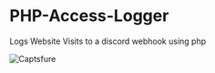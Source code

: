 # PHP-Access-Logger
Logs Website Visits to a discord webhook using php


![Captsfure](https://user-images.githubusercontent.com/89362919/149210252-c3630916-8aa9-426f-98e3-45e4feb9e1a8.PNG)
